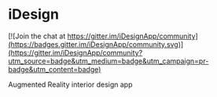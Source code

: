 # iDesign

[![Join the chat at https://gitter.im/iDesignApp/community](https://badges.gitter.im/iDesignApp/community.svg)](https://gitter.im/iDesignApp/community?utm_source=badge&utm_medium=badge&utm_campaign=pr-badge&utm_content=badge)

Augmented Reality interior design app
